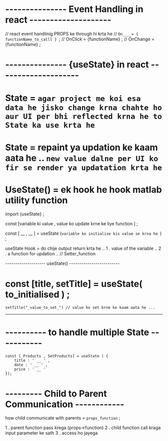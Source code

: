 
# --------------- Event Handling in react --------------------

// react event handlinig PROPS ke through hi krta he 
// `On____= { functionName_to_calll } `; 
// OnClick = {functionName} ; 
// OnChange = {functionName} ; 

# --------------- {useState} in react --------------------

# State = ` agar project me koi esa data he jisko change krna chahte ho aur UI per bhi reflected krna he to State ka use krta he ` 

# State = repaint ya updation ke kaam aata he .. `new value dalne per UI ko fir se render ya updatation krta he `

 # UseState() = ek hook he hook matlab utility function

 import {useState} ; 

 const [variable ki value , value ko update krne ke liye function ] ; 

 const [ __ , __ ] = useState (`variable ko initialise kis value se krna he `) ; 

 useState Hook = do chije output return krta he .. 
    1 . value of the variable .. 
    2 . a function for updation .. // Setter_function

-------------------- useState() -------------------------
# const [title, setTitle] = useState( to_initialised ) ; 
    setTitle("_value_to_set_") // value ko set krne ke kaam aata he ... 
---------------------------------------------------------

# ---------- to handle multiple State ----------- 
<!-- `----- Syntax ---- ` -->
<!-- // object banake daal denge --  -->
    const [ Products , SetProducts] = useState ( {
        title : ' __ ' , 
        date : ' __ ' , 
        price : ' __ ' 
    }); 


# --------- Child to Parent Communication ------------ 

 how child communicate with parents = `props_function` ;     

1 . parent function pass krega (props->function)
2 . child function call kraga input parameter ke sath 
3 . access ho jayega 
